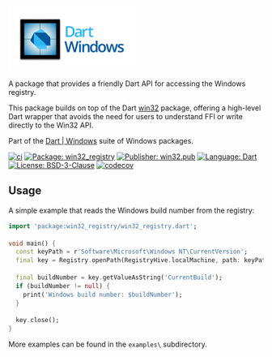 <img src="https://raw.githubusercontent.com/dart-windows/.github/main/assets/dart-windows-card.png" width="50%" height="50%">

A package that provides a friendly Dart API for accessing the Windows registry.

This package builds on top of the Dart [win32][win32_pub_link] package, offering
a high-level Dart wrapper that avoids the need for users to understand FFI or
write directly to the Win32 API.

Part of the [Dart | Windows][dart_windows_link] suite of Windows packages.

[![ci][ci_badge]][ci_link]
[![Package: win32_registry][package_badge]][package_link]
[![Publisher: win32.pub][publisher_badge]][publisher_link]
[![Language: Dart][language_badge]][language_link]
[![License: BSD-3-Clause][license_badge]][license_link]
[![codecov][codecov_badge_link]][codecov_link]

## Usage

A simple example that reads the Windows build number from the registry:

```dart
import 'package:win32_registry/win32_registry.dart';

void main() {
  const keyPath = r'Software\Microsoft\Windows NT\CurrentVersion';
  final key = Registry.openPath(RegistryHive.localMachine, path: keyPath);

  final buildNumber = key.getValueAsString('CurrentBuild');
  if (buildNumber != null) {
    print('Windows build number: $buildNumber');
  }

  key.close();
}
```

More examples can be found in the `examples\` subdirectory.

[ci_badge]: https://github.com/dart-windows/win32_registry/actions/workflows/dart.yml/badge.svg
[ci_link]: https://github.com/dart-windows/win32_registry/actions/workflows/dart.yml
[codecov_badge_link]: https://codecov.io/gh/dart-windows/win32_registry/branch/main/graph/badge.svg?token=Uvwq8pFjL5
[codecov_link]: https://codecov.io/gh/dart-windows/win32_registry
[dart_windows_link]: https://github.com/dart-windows
[language_badge]: https://img.shields.io/badge/language-Dart-blue.svg
[language_link]: https://dart.dev
[license_badge]: https://img.shields.io/github/license/dart-windows/win32_registry?color=blue
[license_link]: https://opensource.org/licenses/BSD-3-Clause
[package_badge]: https://img.shields.io/pub/v/win32_registry.svg
[package_link]: https://pub.dev/packages/win32_registry
[publisher_badge]: https://img.shields.io/pub/publisher/win32_registry.svg
[publisher_link]: https://pub.dev/publishers/win32.pub
[win32_pub_link]: https://pub.dev/packages/win32
